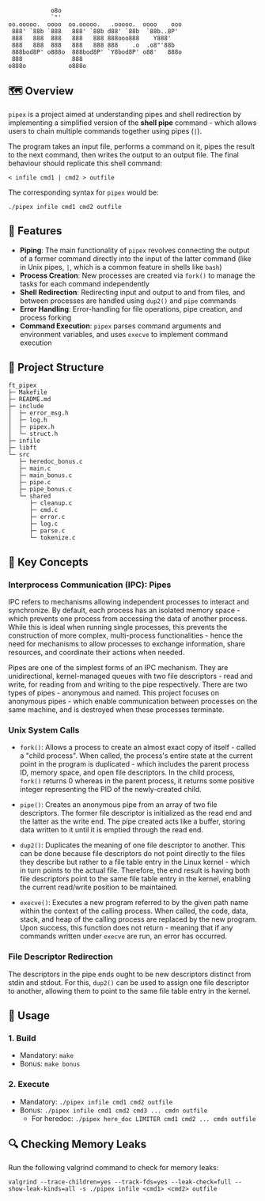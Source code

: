 ```
            o8o
            `"'
oo.ooooo.  oooo  oo.ooooo.   .ooooo.  oooo    ooo
 888' `88b `888   888' `88b d88' `88b  `88b..8P'
 888   888  888   888   888 888ooo888    Y888'
 888   888  888   888   888 888    .o  .o8"'88b
 888bod8P' o888o  888bod8P' `Y8bod8P' o88'   888o
 888              888
o888o            o888o

```

## 🗺️  Overview

`pipex` is a project aimed at understanding pipes and shell redirection by implementing a simplified version of the **shell pipe** command - which allows users to chain multiple commands together using pipes (`|`).

The program takes an input file, performs a command on it, pipes the result to the next command, then writes the output to an output file. The final behaviour should replicate this shell command:

```
< infile cmd1 | cmd2 > outfile
```

The corresponding syntax for `pipex` would be:

```
./pipex infile cmd1 cmd2 outfile
```

## 🎯 Features

- **Piping**: The main functionality of `pipex` revolves connecting the output of a former command directly into the input of the latter command (like in Unix pipes, `|`, which is a common feature in shells like `bash`)
- **Process Creation**: New processes are created via `fork()` to manage the tasks for each command independently
- **Shell Redirection**: Redirecting input and output to and from files, and between processes are handled using `dup2()` and `pipe` commands
- **Error Handling**: Error-handling for file operations, pipe creation, and process forking
- **Command Execution**: `pipex` parses command arguments and environment variables, and uses `execve` to implement command execution

## 📁 Project Structure

```
ft_pipex
├─ Makefile
├─ README.md
├─ include
│  ├─ error_msg.h
│  ├─ log.h
│  ├─ pipex.h
│  └─ struct.h
├─ infile
├─ libft
└─ src
   ├─ heredoc_bonus.c
   ├─ main.c
   ├─ main_bonus.c
   ├─ pipe.c
   ├─ pipe_bonus.c
   └─ shared
      ├─ cleanup.c
      ├─ cmd.c
      ├─ error.c
      ├─ log.c
      ├─ parse.c
      └─ tokenize.c
```

## 🧠 Key Concepts

### Interprocess Communication (IPC): Pipes

IPC refers to mechanisms allowing independent processes to interact and synchronize. By default, each process has an isolated memory space - which prevents one process from accessing the data of another process. While this is ideal when running single processes, this prevents the construction of more complex, multi-process functionalities - hence the need for mechanisms to allow processes to exchange information, share resources, and coordinate their actions when needed.

Pipes are one of the simplest forms of an IPC mechanism. They are unidirectional, kernel-managed queues with two file descriptors - read and write, for reading from and writing to the pipe respectively. There are two types of pipes - anonymous and named. This project focuses on anonymous pipes - which enable communication between processes on the same machine, and is destroyed when these processes terminate.

### Unix System Calls

- `fork()`: Allows a process to create an almost exact copy of itself - called a "child process". When called, the process's entire state at the current point in the program is duplicated - which includes the parent process ID, memory space, and open file descriptors. In the child process, `fork()` returns 0 whereas in the parent process, it returns some positive integer representing the PID of the newly-created child.

- `pipe()`:  Creates an anonymous pipe from an array of two file descriptors. The former file descriptor is initialized as the read end and the latter as the write end. The pipe created acts like a buffer, storing data written to it until it is emptied through the read end.

- `dup2()`: Duplicates the meaning of one file descriptor to another. This can be done because file descriptors do not point directly to the files they describe but rather to a file table entry in the Linux kernel - which in turn points to the actual file. Therefore, the end result is having both file descriptors point to the same file table entry in the kernel, enabling the current read/write position to be maintained.

- `execve()`: Executes a new program referred to by the given path name within the context of the calling process. When called, the code, data, stack, and heap of the calling process are replaced by the new program. Upon success, this function does not return - meaning that if any commands written under `execve` are run, an error has occurred.

### File Descriptor Redirection

The descriptors in the pipe ends ought to be new descriptors distinct from stdin and stdout. For this, `dup2()` can be used to assign one file descriptor to another, allowing them to point to the same file table entry in the kernel.

## 🚀 Usage

### 1. Build

- Mandatory: `make`
- Bonus: `make bonus`

### 2. Execute

- Mandatory: `./pipex infile cmd1 cmd2 outfile`
- Bonus: `./pipex infile cmd1 cmd2 cmd3 ... cmdn outfile`
	- For heredoc: `./pipex here_doc LIMITER cmd1 cmd2 ... cmdn outfile`


## 🔍 Checking Memory Leaks

Run the following valgrind command to check for memory leaks:

```
valgrind --trace-children=yes --track-fds=yes --leak-check=full --show-leak-kinds=all -s ./pipex infile <cmd1> <cmd2> outfile
```

